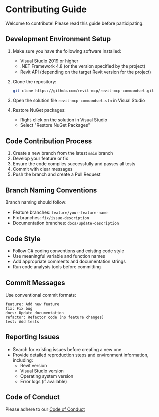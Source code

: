 # Contributing Guide

Welcome to contribute! Please read this guide before participating.

## Development Environment Setup

1. Make sure you have the following software installed:
   - Visual Studio 2019 or higher
   - .NET Framework 4.8 (or the version specified by the project)
   - Revit API (depending on the target Revit version for the project)

2. Clone the repository:
   ```bash
   git clone https://github.com/revit-mcp/revit-mcp-commandset.git
   ```

3. Open the solution file `revit-mcp-commandset.sln` in Visual Studio

4. Restore NuGet packages:
   - Right-click on the solution in Visual Studio
   - Select "Restore NuGet Packages"

## Code Contribution Process

1. Create a new branch from the latest `main` branch
2. Develop your feature or fix
3. Ensure the code compiles successfully and passes all tests
4. Commit with clear messages
5. Push the branch and create a Pull Request

## Branch Naming Conventions

Branch naming should follow:
- Feature branches: `feature/your-feature-name`
- Fix branches: `fix/issue-description`
- Documentation branches: `docs/update-description`

## Code Style

- Follow C# coding conventions and existing code style
- Use meaningful variable and function names
- Add appropriate comments and documentation strings
- Run code analysis tools before committing

## Commit Messages

Use conventional commit formats:

```
feature: Add new feature
fix: Fix bug
docs: Update documentation
refactor: Refactor code (no feature changes)
test: Add tests
```

## Reporting Issues

- Search for existing issues before creating a new one
- Provide detailed reproduction steps and environment information, including:
  - Revit version
  - Visual Studio version
  - Operating system version
  - Error logs (if available)

## Code of Conduct

Please adhere to our [Code of Conduct](CODE_OF_CONDUCT.md)